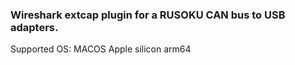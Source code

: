 ### Wireshark extcap plugin for a RUSOKU CAN bus to USB adapters.
Supported OS: MACOS Apple silicon arm64

